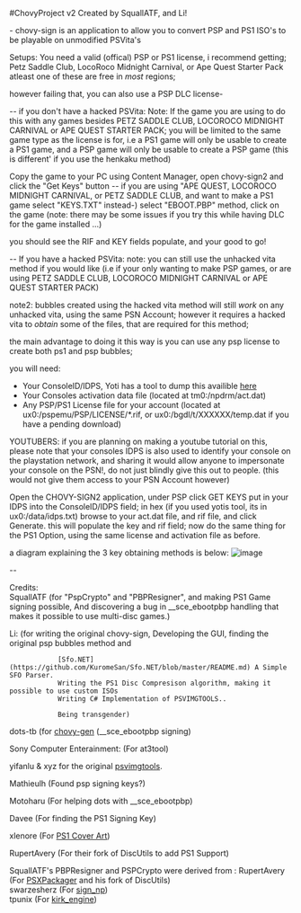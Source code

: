 #ChovyProject v2
Created by SquallATF, and Li! 

\- chovy-sign is an application to allow you to convert PSP and PS1 ISO's to be playable on unmodified PSVita's

Setups:
You need a valid (offical) PSP or PS1 license,
i recommend getting; Petz Saddle Club, LocoRoco Midnight Carnival, or Ape Quest Starter Pack
atleast one of these are free in *most* regions; 

however failing that, you can also use a PSP DLC license- 

-- if you don't have a hacked PSVita:
Note: If the game you are using to do this with any games besides PETZ SADDLE CLUB, LOCOROCO MIDNIGHT CARNIVAL or APE QUEST STARTER PACK; 
you will be limited to the same game type as the license is for,
i.e a PS1 game will only be usable to create a PS1 game,
and a PSP game will only be usable to create a PSP game
(this is different' if you use the henkaku method)

Copy the game to your PC using Content Manager,
open chovy-sign2 and click the "Get Keys" button
 -- if you are using "APE QUEST, LOCOROCO MIDNIGHT CARNIVAL, or PETZ SADDLE CLUB, and want to make a PS1 game select "KEYS.TXT" instead-)
select "EBOOT.PBP" method, click on the game
(note: there may be some issues if you try this while having DLC for the game installed ...)

you should see the RIF and KEY fields populate, and your good to go!

-- If you have a hacked PSVita:
note: you can still use the unhacked vita method if you would like 
(i.e if your only wanting to make PSP games, or are using PETZ SADDLE CLUB, LOCOROCO MIDNIGHT CARNIVAL or APE QUEST STARTER PACK)

note2: bubbles created using the hacked vita method will still *work* on any unhacked vita, 
using the same PSN Account; however it requires a hacked vita to *obtain* some of the files, 
that are required for this method;

the main advantage to doing it this way is you can use any psp license to create both ps1 and psp bubbles;

you will need: 
- Your ConsoleID/IDPS, Yoti has a tool to dump this availible [here](https://github.com/Yoti/psv_idpsdump/releases/)
- Your Consoles activation data file (located at tm0:/npdrm/act.dat)
- Any PSP/PS1 License file for your account (located at ux0:/pspemu/PSP/LICENSE/*.rif, or ux0:/bgdl/t/XXXXXX/temp.dat if you have a pending download)

YOUTUBERS: if you are planning on making a youtube tutorial on this, please note that your consoles IDPS is
also used to identify your console on the playstation network,
and sharing it would allow anyone to impersonate your console on the PSN!,
do not just blindly give this out to people.
(this would not give them access to your PSN Account however)

Open the CHOVY-SIGN2 application, under PSP click GET KEYS
put in your IDPS into the ConsoleID/IDPS field; in hex (if you used yotis tool, its in ux0:/data/idps.txt) 
browse to your act.dat file, and rif file, and click Generate.
this will populate the key and rif field; 
now do the same thing for the PS1 Option, using the same license and activation file as before.


a diagram explaining the 3 key obtaining methods is below:
![image](https://user-images.githubusercontent.com/39113159/100169414-55d2ae80-2f28-11eb-834b-5206388d20cd.png)

-- 


Credits:    
SquallATF		(for "PspCrypto" and "PBPResigner", and making PS1 Game signing possible,
				And discovering a bug in \_\_sce_ebootpbp handling that makes it possible to use multi-disc games.)

Li:             (for writing the original chovy-sign, 
				Developing the GUI, finding the original psp bubbles method and
				
                [Sfo.NET](https://github.com/KuromeSan/Sfo.NET/blob/master/README.md) A Simple SFO Parser.             
				Writing the PS1 Disc Compresison algorithm, making it possible to use custom ISOs
				Writing C# Implementation of PSVIMGTOOLS..
				
				Being transgender)

				
dots-tb			(for [chovy-gen](https://github.com/dots-tb/chovy-gen) (\_\_sce_ebootpbp signing)         


Sony Computer Enterainment: (For at3tool)

yifanlu & xyz for the original [psvimgtools](https://github.com/yifanlu/psvimgtools). 

Mathieulh (Found psp signing keys?)            

Motoharu (For helping dots with \_\_sce_ebootpbp)                 

Davee (For finding the PS1 Signing Key)

xlenore (For [PS1 Cover Art](https://github.com/xlenore/psx-covers))              

RupertAvery (For their fork of DiscUtils to add PS1 Support)  


SquallATF's PBPResigner and PSPCrypto were derived from :
RupertAvery (For [PSXPackager](https://github.com/RupertAvery/PSXPackager) and his fork of DiscUtils)                  
swarzesherz (For [sign_np](https://github.com/swarzesherz/sign_np))             
tpunix (For [kirk_engine](https://github.com/tpunix/kirk_engine))             
	